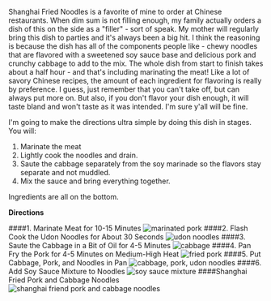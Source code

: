 Shanghai Fried Noodles is a favorite of mine to order at Chinese restaurants.  When dim sum is not filling enough, my family actually orders a dish of this on the side as a "filler" - sort of speak.  My mother will regularly bring this dish to parties and it's always been a big hit.  I think the reasoning is because the dish has all of the  components people like - chewy noodles that are flavored with a sweetened soy sauce base and delicious pork and crunchy cabbage to add to the mix.  The whole dish from start to finish takes about a half hour - and that's including marinating the meat!  Like a lot of savory Chinese recipes, the amount of each ingredient for flavoring is really by preference.  I guess, just remember that you can't take off, but can always put more on.  But also, if you don't flavor your dish enough, it will taste bland and won't taste as it was intended.  I'm sure y'all will be fine.

I'm going to make the directions ultra simple by doing this dish in stages.  You will:
1. Marinate the meat
2. Lightly cook the noodles and drain.
3. Saute the cabbage separately from the soy marinade so the flavors stay separate and not muddled.
4. Mix the sauce and bring everything together.

Ingredients are all on the bottom.


**Directions**

####1. Marinate Meat for 10-15 Minutes
![marinated pork](../img/73-2.jpg "")
####2. Flash Cook the Udon Noodles for About 30 Seconds
![udon noodles](../img/73-3.jpg "")
####3. Saute the Cabbage in a Bit of Oil for 4-5 Minutes
![cabbage](../img/73-4.jpg "")
####4. Pan Fry the Pork for 4-5 Minutes on Medium-High Heat
![fried pork](../img/73-5.jpg "")
####5. Put Cabbage, Pork, and Noodles in Pan
![cabbage, pork, udon noodles](../img/73-6.jpg "")
####6. Add Soy Sauce Mixture to Noodles
![soy sauce mixture](../img/73-7.jpg "")
####Shanghai Fried Pork and Cabbage Noodles
![shanghai friend pork and cabbage noodles](../img/73-8.jpg "")


